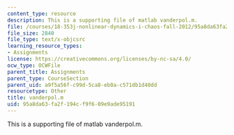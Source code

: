```yaml
---
content_type: resource
description: This is a supporting file of matlab vanderpol.m.
file: /courses/18-353j-nonlinear-dynamics-i-chaos-fall-2012/95a8da63fa2f194cf9f609e9ade95191_vanderpol.m
file_size: 2840
file_type: text/x-objcsrc
learning_resource_types:
- Assignments
license: https://creativecommons.org/licenses/by-nc-sa/4.0/
ocw_type: OCWFile
parent_title: Assignments
parent_type: CourseSection
parent_uid: a9f5a56f-c99d-5ca8-eb0a-c571db1d40dd
resourcetype: Other
title: vanderpol.m
uid: 95a8da63-fa2f-194c-f9f6-09e9ade95191
---
```

This is a supporting file of matlab vanderpol.m.